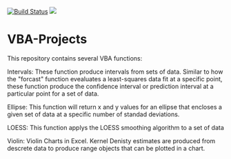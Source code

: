 [![Build Status](https://travis-ci.org/Beakerboy/VBA-Projects.svg?branch=master)](https://travis-ci.org/Beakerboy/VBA-Projects)
<a href="https://beakerboy.github.io/VBA-Projects/"><img src="https://img.shields.io/badge/code-documented-green.svg"/></a>

# VBA-Projects

This repository contains several VBA functions:

Intervals:
  These function produce intervals from sets of data. Similar to how the "forcast" function evealuates a least-squares data fit at a specific point, these function produce the confidence interval or prediction interval at a particular point for a set of data.
  
Ellipse:
  This function will return x and y values for an ellipse that encloses a given set of data at a specific number of standad deviations.
  
LOESS:
  This function applys the LOESS smoothing algorithm to a set of data
  
Violin:
  Violin Charts in Excel. Kernel Denisty estimates are produced from descrete data to produce range objects that can be plotted in a chart.
